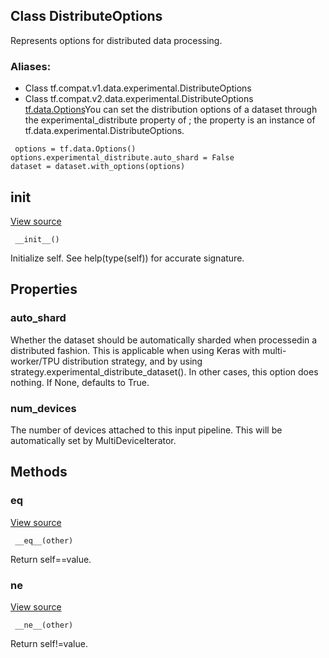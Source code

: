## Class DistributeOptions
Represents options for distributed data processing.
### Aliases:
- Class tf.compat.v1.data.experimental.DistributeOptions
- Class tf.compat.v2.data.experimental.DistributeOptions
[tf.data.Options](https://tensorflow.google.cn/api_docs/python/tf/data/Options)You can set the distribution options of a dataset through the experimental_distribute property of ; the property is an instance of tf.data.experimental.DistributeOptions.


```
 options = tf.data.Options()
options.experimental_distribute.auto_shard = False
dataset = dataset.with_options(options)
```
## __init__
[View source](https://github.com/tensorflow/tensorflow/blob/r2.0/tensorflow/python/data/util/options.py#L33-L35)


```
 __init__()
```
Initialize self. See help(type(self)) for accurate signature.
## Properties
### auto_shard
Whether the dataset should be automatically sharded when processedin a distributed fashion. This is applicable when using Keras with multi-worker/TPU distribution strategy, and by using strategy.experimental_distribute_dataset(). In other cases, this option does nothing. If None, defaults to True.
### num_devices
The number of devices attached to this input pipeline. This will be automatically set by MultiDeviceIterator.
## Methods
### __eq__
[View source](https://github.com/tensorflow/tensorflow/blob/r2.0/tensorflow/python/data/util/options.py#L37-L43)


```
 __eq__(other)
```
Return self==value.
### __ne__
[View source](https://github.com/tensorflow/tensorflow/blob/r2.0/tensorflow/python/data/util/options.py#L45-L49)


```
 __ne__(other)
```
Return self!=value.
